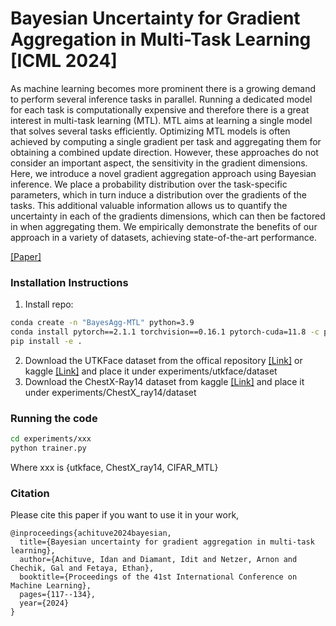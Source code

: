 # Bayesian Uncertainty for Gradient Aggregation in Multi-Task Learning [ICML 2024]
As machine learning becomes more prominent there is a growing demand to perform several inference tasks in parallel. Running a dedicated model for each task is computationally expensive and therefore there is a great interest in multi-task learning (MTL). MTL aims at learning a single model that solves several tasks efficiently. Optimizing MTL models is often achieved by computing a single gradient per task and aggregating them for obtaining a combined update direction. However, these approaches do not consider an important aspect, the sensitivity in the gradient dimensions. Here, we introduce a novel gradient aggregation approach using Bayesian inference. We place a probability distribution over the task-specific parameters, which in turn induce a distribution over the gradients of the tasks. This additional valuable information allows us to quantify the uncertainty in each of the gradients dimensions, which can then be factored in when aggregating them. We empirically demonstrate the benefits of our approach in a variety of datasets, achieving state-of-the-art performance.

[[Paper]](https://arxiv.org/abs/2402.04005)

### Installation Instructions
1. Install repo:
```bash
conda create -n "BayesAgg-MTL" python=3.9
conda install pytorch==2.1.1 torchvision==0.16.1 pytorch-cuda=11.8 -c pytorch -c nvidia
pip install -e .
```
2. Download the UTKFace dataset from the offical repository [[Link]](https://susanqq.github.io/UTKFace/) or kaggle [[Link]](https://www.kaggle.com/datasets/jangedoo/utkface-new) and place it under experiments/utkface/dataset
3. Download the ChestX-Ray14 dataset from kaggle [[Link]](https://www.kaggle.com/datasets/nih-chest-xrays/data) and place it under experiments/ChestX_ray14/dataset

### Running the code
```bash
cd experiments/xxx
python trainer.py
```
Where xxx is {utkface, ChestX_ray14, CIFAR_MTL}

### Citation
Please cite this paper if you want to use it in your work,
```
@inproceedings{achituve2024bayesian,
  title={Bayesian uncertainty for gradient aggregation in multi-task learning},
  author={Achituve, Idan and Diamant, Idit and Netzer, Arnon and Chechik, Gal and Fetaya, Ethan},
  booktitle={Proceedings of the 41st International Conference on Machine Learning},
  pages={117--134},
  year={2024}
}
```
